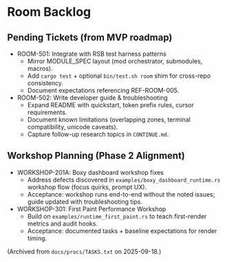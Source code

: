 # Room Backlog

## Pending Tickets (from MVP roadmap)
- ROOM-501: Integrate with RSB test harness patterns
  - Mirror MODULE_SPEC layout (mod orchestrator, submodules, macros).
  - Add `cargo test` + optional `bin/test.sh room` shim for cross-repo consistency.
  - Document expectations referencing REF-ROOM-005.
- ROOM-502: Write developer guide & troubleshooting
  - Expand README with quickstart, token prefix rules, cursor requirements.
  - Document known limitations (overlapping zones, terminal compatibility, unicode caveats).
  - Capture follow-up research topics in `CONTINUE.md`.

## Workshop Planning (Phase 2 Alignment)
- WORKSHOP-201A: Boxy dashboard workshop fixes
  - Address defects discovered in `examples/boxy_dashboard_runtime.rs` workshop flow (focus quirks, prompt UX).
  - Acceptance: workshop runs end-to-end without the noted issues; guide updated with troubleshooting tips.
- WORKSHOP-301: First Paint Performance Workshop
  - Build on `examples/runtime_first_paint.rs` to teach first-render metrics and audit hooks.
  - Acceptance: documented tasks + baseline expectations for render timing.

(Archived from `docs/procs/TASKS.txt` on 2025-09-18.)
